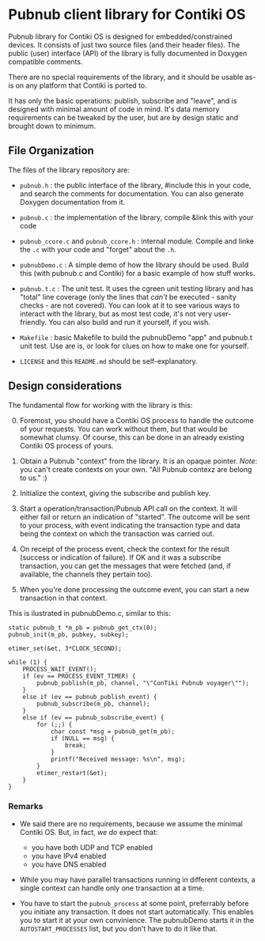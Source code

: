 # Pubnub client library for Contiki OS

Pubnub library for Contiki OS is designed for embedded/constrained
devices. It consists of just two source files (and their header
files). The public (user) interface (API) of the library is
fully documented in Doxygen compatible comments.

There are no special requirements of the library, and it should be
usable as-is on any platform that Contiki is ported to.

It has only the basic operations: publish, subscribe and "leave",
and is designed with minimal amount of code in mind. It's data memory
requirements can be tweaked by the user, but are by design static
and brought down to minimum.


## File Organization

The files of the library repository are:

- `pubnub.h` : the public interface of the library, #include this in
  your code, and search the comments for documentation. You can also
  generate Doxygen documentation from it.

- `pubnub.c` : the implementation of the library, compile &link this
  with your code

- `pubnub_ccore.c` and `pubnub_ccore.h` : internal module. Compile
  and linke the `.c` with your code and "forget" about the `.h`.

- `pubnubDemo.c` : A simple demo of how the library should be used.
  Build this (with pubnub.c and Contiki) for a basic example of how
  stuff works.

- `pubnub.t.c` : The unit test. It uses the cgreen unit testing
  library and has "total" line coverage (only the lines that _can't_
  be executed - sanity checks - are not covered). You can look at it
  to see various ways to interact with the library, but as most test
  code, it's not very user-friendly. You can also build and run it
  yourself, if you wish.

- `Makefile` : basic Makefile to build the pubnubDemo "app" and
  pubnub.t unit test. Use are is, or look for clues on how to make one
  for yourself.

- `LICENSE` and this `README.md` should be self-explanatory.
  
  
## Design considerations

The fundamental flow for working with the library is this:

0. Foremost, you should have a Contiki OS process to handle the
   outcome of your requests. You can work without them, but that would
   be somewhat clumsy. Of course, this can be done in an already
   existing Contiki OS process of yours.
   
1. Obtain a Pubnub "context" from the library. It is an opaque pointer.
   *Note*: you can't create contexts on your own. "All Pubnub contexz
   are belong to us." :)

2. Initialize the context, giving the subscribe and publish key.

3. Start a operation/transaction/Pubnub API call on the context.  It
   will either fail or return an indication of "started". The outcome
   will be sent to your process, with event indicating the transaction
   type and data being the context on which the transaction was
   carried out.

4. On receipt of the process event, check the context for the result
   (success or indication of failure). If OK and it was a subscribe
   transaction, you can get the messages that were fetched (and, if
   available, the channels they pertain too).

5. When you're done processing the outcome event, you can start a new
   transaction in that context.

This is ilustrated in pubnubDemo.c, similar to this:

    static pubnub_t *m_pb = pubnub_get_ctx(0);
    pubnub_init(m_pb, pubkey, subkey);
    
    etimer_set(&et, 3*CLOCK_SECOND);
    
    while (1) {
		PROCESS_WAIT_EVENT();
		if (ev == PROCESS_EVENT_TIMER) {
			pubnub_publish(m_pb, channel, "\"ConTiki Pubnub voyager\"");
		}
		else if (ev == pubnub_publish_event) {
			pubnub_subscribe(m_pb, channel);
		}
		else if (ev == pubnub_subscribe_event) {
			for (;;) {
				char const *msg = pubnub_get(m_pb);
				if (NULL == msg) {
					break;
				}
				printf("Received message: %s\n", msg);
			}
			etimer_restart(&et);
		}
    }

### Remarks

* We said there are no requirements, because we assume the
  minimal Contiki OS. But, in fact, *we do* expect that:

	- you have both UDP and TCP enabled
	- you have IPv4 enabled
	- you have DNS enabled

* While you may have parallel transactions running in different
  contexts, a single context can handle only one transaction at a
  time.

* You have to start the `pubnub_process` at some point, preferrably
  before you initiate any transaction.  It does not start
  automatically.  This enables you to start it at your own
  convinience. The pubnubDemo starts it in the `AUTOSTART_PROCESSES`
  list, but you don't have to do it like that.
